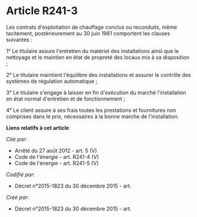# Article R241-3

Les contrats d'exploitation de chauffage conclus ou reconduits, même tacitement, postérieurement au 30 juin 1981 comportent
les clauses suivantes :

1° Le titulaire assure l'entretien du matériel des installations ainsi que le nettoyage et le maintien en état de propreté
des locaux mis à sa disposition ;

2° Le titulaire maintient l'équilibre des installations et assurer le contrôle des systèmes de régulation automatique ;

3° Le titulaire s'engage à laisser en fin d'exécution du marché l'installation en état normal d'entretien et de
fonctionnement ;

4° Le client assure à ses frais toutes les prestations et fournitures non comprises dans le prix, nécessaires à la bonne
marche de l'installation.

**Liens relatifs à cet article**

_Cité par_:

  - Arrêté du 27 août 2012 - art. 5 (V)
  - Code de l'énergie - art. R241-4 (V)
  - Code de l'énergie - art. R241-5 (V)

_Codifié par_:

  - Décret n°2015-1823 du 30 décembre 2015 - art.

_Créé par_:

  - Décret n°2015-1823 du 30 décembre 2015 - art.

